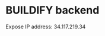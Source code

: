 # BUILDIFY backend

Expose IP address: 34.117.219.34

<!-- https://faun.pub/building-ci-cd-pipeline-with-github-action-63082aa0bd1d -->
